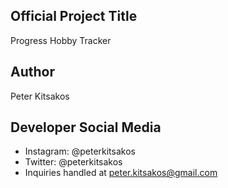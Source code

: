 ## Official Project Title
Progress Hobby Tracker
## Author
Peter Kitsakos
## Developer Social Media
* Instagram: @peterkitsakos
* Twitter: @peterkitsakos
* Inquiries handled at peter.kitsakos@gmail.com
